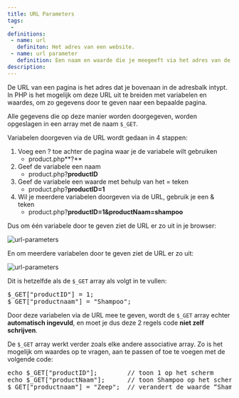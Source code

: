 ```yaml
---
title: URL Parameters
tags: 
 - 
definitions:
 - name: url
   definiton: Het adres van een website.
 - name: url parameter
   definition: Een naam en waarde die je meegeeft via het adres van de webpagina.
description: 
---
```


De URL van een pagina is het adres dat je bovenaan in de adresbalk intypt. In PHP is het mogelijk om deze URL uit te breiden met variabelen en waardes, om zo gegevens door te geven naar een bepaalde pagina.

Alle gegevens die op deze manier worden doorgegeven, worden opgeslagen in een array met de naam `$_GET`.

Variabelen doorgeven via de URL wordt gedaan in 4 stappen:

 1. Voeg een ? toe achter de pagina waar je de variabele wilt gebruiken
    - product.php**?**
 2. Geef de variabele een naam
    - product.php?**productID**
 3. Geef de variabele een waarde met behulp van het = teken
    - product.php?**productID=1**
 4. Wil je meerdere variabelen doorgeven via de URL, gebruik je een & teken
    - product.php?**productID=1&productNaam=shampoo**
 
Dus om één variabele door te geven ziet de URL er zo uit in je browser:

<img src="{{ site.baseurl }}/assets/img/url-parameters2.jpg" alt="url-parameters" style="height: auto; max-width: 100%">

En om meerdere variabelen door te geven ziet de URL er zo uit:

<img src="{{ site.baseurl }}/assets/img/url-parameters1.jpg" alt="url-parameters" style="height: auto; max-width: 100%">
 
Dit is hetzelfde als de `$_GET` array als volgt in te vullen:

<pre class="prettyprint linenums">
$_GET["productID"] = 1;
$_GET["productnaam"] = "Shampoo";
</pre>

Door deze variabelen via de URL mee te geven, wordt de `$_GET` array echter **automatisch ingevuld**, en moet je dus deze 2 regels code **niet zelf schrijven**.

De `$_GET` array werkt verder zoals elke andere associative array. Zo is het mogelijk om waardes op te vragen, aan te passen of toe te voegen met de volgende code:

<pre class="prettyprint linenums">
echo $_GET["productID"];		// toon 1 op het scherm
echo $_GET["productNaam"];		// toon Shampoo op het scherm
$_GET["productnaam"] = "Zeep";	// verandert de waarde “Shampoo” in “zeep” in de $_GET array
</pre>
